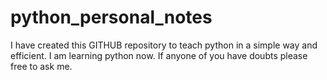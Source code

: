 # python_personal_notes
I have created this GITHUB repository to teach python in a simple way and efficient.
I am learning python now.
If anyone of you have doubts please free to ask me.
